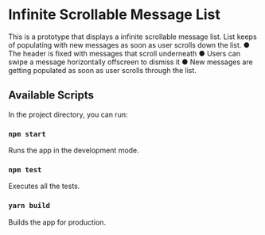 # Infinite Scrollable Message List

This is a prototype that displays a infinite scrollable message list. List keeps of populating with new messages as soon as user scrolls down the list.
●	The header is fixed with messages that scroll underneath
●	Users can swipe a message horizontally offscreen to dismiss it
●	New messages are getting populated as soon as user scrolls through the list.

## Available Scripts

In the project directory, you can run:

### `npm start`

Runs the app in the development mode.

### `npm test`

Executes all the tests.

### `yarn build`

Builds the app for production.